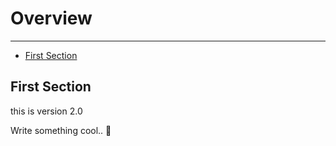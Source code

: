 # Overview

---

- [First Section](#section-1)

<a name="section-1"></a>
## First Section

this is version 2.0

Write something cool.. 🦊